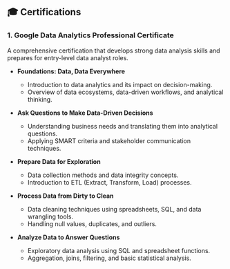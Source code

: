 ## 🎓 Certifications

### 1. Google Data Analytics Professional Certificate
A comprehensive certification that develops strong data analysis skills and prepares for entry-level data analyst roles.

- **Foundations: Data, Data Everywhere**
  - Introduction to data analytics and its impact on decision-making.
  - Overview of data ecosystems, data-driven workflows, and analytical thinking.

- **Ask Questions to Make Data-Driven Decisions**
  - Understanding business needs and translating them into analytical questions.
  - Applying SMART criteria and stakeholder communication techniques.

- **Prepare Data for Exploration**
  - Data collection methods and data integrity concepts.
  - Introduction to ETL (Extract, Transform, Load) processes.

- **Process Data from Dirty to Clean**
  - Data cleaning techniques using spreadsheets, SQL, and data wrangling tools.
  - Handling null values, duplicates, and outliers.

- **Analyze Data to Answer Questions**
  - Exploratory data analysis using SQL and spreadsheet functions.
  - Aggregation, joins, filtering, and basic statistical analysis.
